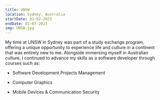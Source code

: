 ```yaml
---
title: UNSW
location: Sydney, Australia
startDate: 01-02-2023
endDate: 01-07-2023
img: UNSW.jpg
---
```


My time at UNSW in Sydney was part of a study exchange program, offering a unique opportunity to experience life and culture in a continent that was entirely new to me. Alongside immersing myself in Australian culture, I continued to advance my skills as a software developer through courses such as:

- Software Development Projects Management

- Computer Graphics

- Mobile Devices & Communication Security
